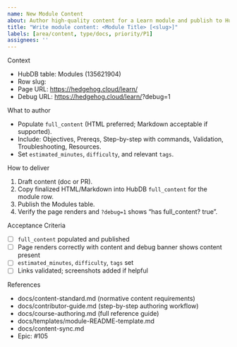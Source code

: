 ```yaml
---
name: New Module Content
about: Author high-quality content for a Learn module and publish to HubDB
title: "Write module content: <Module Title> [<slug>]"
labels: [area/content, type/docs, priority/P1]
assignees: ''
---
```


Context
- HubDB table: Modules (135621904)
- Row slug: <slug>
- Page URL: https://hedgehog.cloud/learn/<slug>
- Debug URL: https://hedgehog.cloud/learn/<slug>?debug=1

What to author
- Populate `full_content` (HTML preferred; Markdown acceptable if supported).
- Include: Objectives, Prereqs, Step-by-step with commands, Validation, Troubleshooting, Resources.
- Set `estimated_minutes`, `difficulty`, and relevant `tags`.

How to deliver
1. Draft content (doc or PR).
2. Copy finalized HTML/Markdown into HubDB `full_content` for the module row.
3. Publish the Modules table.
4. Verify the page renders and `?debug=1` shows “has full_content? true”.

Acceptance Criteria
- [ ] `full_content` populated and published
- [ ] Page renders correctly with content and debug banner shows content present
- [ ] `estimated_minutes`, `difficulty`, `tags` set
- [ ] Links validated; screenshots added if helpful

References
- docs/content-standard.md (normative content requirements)
- docs/contributor-guide.md (step-by-step authoring workflow)
- docs/course-authoring.md (full reference guide)
- docs/templates/module-README-template.md
- docs/content-sync.md
- Epic: #105
